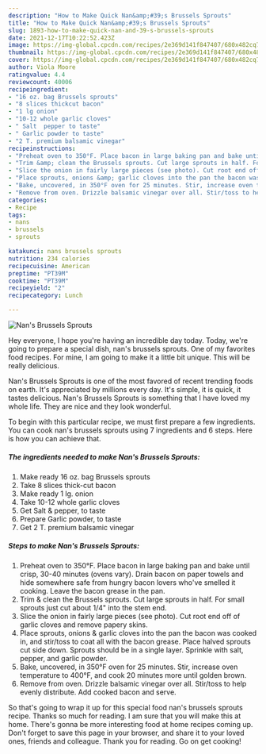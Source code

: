 ```yaml
---
description: "How to Make Quick Nan&amp;#39;s Brussels Sprouts"
title: "How to Make Quick Nan&amp;#39;s Brussels Sprouts"
slug: 1893-how-to-make-quick-nan-and-39-s-brussels-sprouts
date: 2021-12-17T10:22:52.423Z
image: https://img-global.cpcdn.com/recipes/2e369d141f847407/680x482cq70/nans-brussels-sprouts-recipe-main-photo.jpg
thumbnail: https://img-global.cpcdn.com/recipes/2e369d141f847407/680x482cq70/nans-brussels-sprouts-recipe-main-photo.jpg
cover: https://img-global.cpcdn.com/recipes/2e369d141f847407/680x482cq70/nans-brussels-sprouts-recipe-main-photo.jpg
author: Viola Moore
ratingvalue: 4.4
reviewcount: 40006
recipeingredient:
- "16 oz. bag Brussels sprouts"
- "8 slices thickcut bacon"
- "1 lg onion"
- "10-12 whole garlic cloves"
- " Salt  pepper to taste"
- " Garlic powder to taste"
- "2 T. premium balsamic vinegar"
recipeinstructions:
- "Preheat oven to 350°F. Place bacon in large baking pan and bake until crisp, 30-40 minutes (ovens vary). Drain bacon on paper towels and hide somewhere safe from hungry bacon lovers who&#39;ve smelled it cooking. Leave the bacon grease in the pan."
- "Trim &amp; clean the Brussels sprouts. Cut large sprouts in half. For small sprouts just cut about 1/4&#34; into the stem end."
- "Slice the onion in fairly large pieces (see photo). Cut root end off of garlic cloves and remove papery skins."
- "Place sprouts, onions &amp; garlic cloves into the pan the bacon was cooked in, and stir/toss to coat all with the bacon grease. Place halved sprouts cut side down. Sprouts should be in a single layer. Sprinkle with salt, pepper, and garlic powder."
- "Bake, uncovered, in 350°F oven for 25 minutes. Stir, increase oven temperature to 400°F, and cook 20 minutes more until golden brown."
- "Remove from oven. Drizzle balsamic vinegar over all. Stir/toss to help evenly distribute. Add cooked bacon and serve."
categories:
- Recipe
tags:
- nans
- brussels
- sprouts

katakunci: nans brussels sprouts 
nutrition: 234 calories
recipecuisine: American
preptime: "PT39M"
cooktime: "PT39M"
recipeyield: "2"
recipecategory: Lunch

---
```



![Nan&#39;s Brussels Sprouts](https://img-global.cpcdn.com/recipes/2e369d141f847407/680x482cq70/nans-brussels-sprouts-recipe-main-photo.jpg)

Hey everyone, I hope you're having an incredible day today. Today, we're going to prepare a special dish, nan&#39;s brussels sprouts. One of my favorites food recipes. For mine, I am going to make it a little bit unique. This will be really delicious.



Nan&#39;s Brussels Sprouts is one of the most favored of recent trending foods on earth. It's appreciated by millions every day. It's simple, it is quick, it tastes delicious. Nan&#39;s Brussels Sprouts is something that I have loved my whole life. They are nice and they look wonderful.


To begin with this particular recipe, we must first prepare a few ingredients. You can cook nan&#39;s brussels sprouts using 7 ingredients and 6 steps. Here is how you can achieve that.

<!--inarticleads1-->

##### The ingredients needed to make Nan&#39;s Brussels Sprouts:

1. Make ready 16 oz. bag Brussels sprouts
1. Take 8 slices thick-cut bacon
1. Make ready 1 lg. onion
1. Take 10-12 whole garlic cloves
1. Get  Salt &amp; pepper, to taste
1. Prepare  Garlic powder, to taste
1. Get 2 T. premium balsamic vinegar




<!--inarticleads2-->

##### Steps to make Nan&#39;s Brussels Sprouts:

1. Preheat oven to 350°F. Place bacon in large baking pan and bake until crisp, 30-40 minutes (ovens vary). Drain bacon on paper towels and hide somewhere safe from hungry bacon lovers who&#39;ve smelled it cooking. Leave the bacon grease in the pan.
1. Trim &amp; clean the Brussels sprouts. Cut large sprouts in half. For small sprouts just cut about 1/4&#34; into the stem end.
1. Slice the onion in fairly large pieces (see photo). Cut root end off of garlic cloves and remove papery skins.
1. Place sprouts, onions &amp; garlic cloves into the pan the bacon was cooked in, and stir/toss to coat all with the bacon grease. Place halved sprouts cut side down. Sprouts should be in a single layer. Sprinkle with salt, pepper, and garlic powder.
1. Bake, uncovered, in 350°F oven for 25 minutes. Stir, increase oven temperature to 400°F, and cook 20 minutes more until golden brown.
1. Remove from oven. Drizzle balsamic vinegar over all. Stir/toss to help evenly distribute. Add cooked bacon and serve.




So that's going to wrap it up for this special food nan&#39;s brussels sprouts recipe. Thanks so much for reading. I am sure that you will make this at home. There's gonna be more interesting food at home recipes coming up. Don't forget to save this page in your browser, and share it to your loved ones, friends and colleague. Thank you for reading. Go on get cooking!
